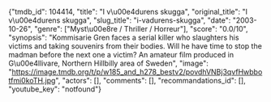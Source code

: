 {"tmdb_id": 104414, "title": "I v\u00e4durens skugga", "original_title": "I v\u00e4durens skugga", "slug_title": "i-vadurens-skugga", "date": "2003-10-26", "genre": ["Myst\u00e8re / Thriller / Horreur"], "score": "0.0/10", "synopsis": "Kommisarie Gren faces a serial killer who slaughters his victims and taking souvenirs from their bodies. Will he have time to stop the madman before the next one a victim? An amateur film produced in G\u00e4llivare, Northern Hillbilly area of Sweden", "image": "https://image.tmdb.org/t/p/w185_and_h278_bestv2/povdhVNBj3qvfHwbbotfmi0koTH.jpg", "actors": [], "comments": [], "recommandations_id": [], "youtube_key": "notfound"}